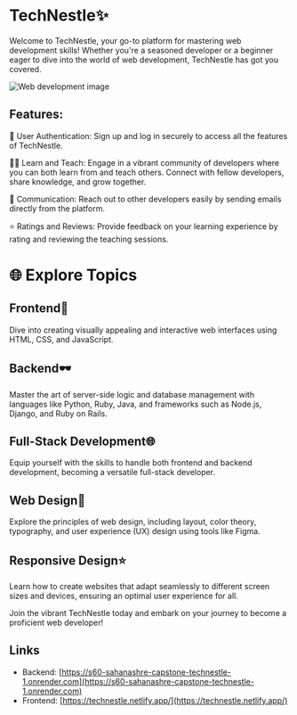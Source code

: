 # TechNestle✨

Welcome to TechNestle, your go-to platform for mastering web development skills! Whether you're a seasoned developer or a beginner eager to dive into the world of web development, TechNestle has got you covered.

![Web development image](https://timesproweb-static-backend-prod.s3.ap-south-1.amazonaws.com/Web_Development_Banner_Image_0e476d1ab6.webp)

## Features:
🔐 User Authentication: Sign up and log in securely to access all the features of TechNestle.

👩‍💻 Learn and Teach: Engage in a vibrant community of developers where you can both learn from and teach others. Connect with fellow developers, share knowledge, and grow together.

📧 Communication: Reach out to other developers easily by sending emails directly from the platform.

⭐ Ratings and Reviews: Provide feedback on your learning experience by rating and reviewing the teaching sessions.

# 🌐 Explore Topics

## Frontend🚀
Dive into creating visually appealing and interactive web interfaces using HTML, CSS, and JavaScript.

## Backend🕶️
Master the art of server-side logic and database management with languages like Python, Ruby, Java, and frameworks such as Node.js, Django, and Ruby on Rails.

## Full-Stack Development🌐
Equip yourself with the skills to handle both frontend and backend development, becoming a versatile full-stack developer.

## Web Design🎨
Explore the principles of web design, including layout, color theory, typography, and user experience (UX) design using tools like Figma.

## Responsive Design⭐
Learn how to create websites that adapt seamlessly to different screen sizes and devices, ensuring an optimal user experience for all.

Join the vibrant TechNestle today and embark on your journey to become a proficient web developer!

## Links

- Backend: [https://s60-sahanashre-capstone-technestle-1.onrender.com](https://s60-sahanashre-capstone-technestle-1.onrender.com)
- Frontend: [https://technestle.netlify.app/](https://technestle.netlify.app/)
